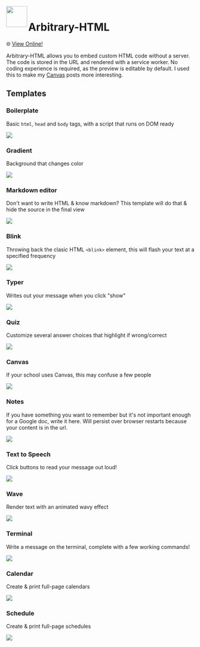 <img align="left" src="chaos.png" style="width: 4em">

# Arbitrary-HTML

🌐 [View Online!](https://funblaster22.github.io/arbitrary-html/#edit=)

Arbitrary-HTML allows you to embed custom HTML code without a server. The code is stored in the URL and rendered with a service worker.
No coding experience is required, as the preview is editable by default. I used this to make my [Canvas](https://www.instructure.com/canvas) posts more interesting.

## Templates
### Boilerplate
Basic `html`, `head` and `body` tags, with a script that runs on DOM ready

[![](.github/demos/boilerplate.png)](https://funblaster22.github.io/arbitrary-html/presets.html?redir=0)

### Gradient
Background that changes color

[![](.github/demos/gradient.png)](https://funblaster22.github.io/arbitrary-html/presets.html?redir=1)

### Markdown editor
Don't want to write HTML & know markdown? This template will do that & hide the source in the final view

[![](.github/demos/markdown.png)](https://funblaster22.github.io/arbitrary-html/presets.html?redir=2)

### Blink
Throwing back the clasic HTML `<blink>` element, this will flash your text at a specified frequency

[![](.github/demos/blink.png)](https://funblaster22.github.io/arbitrary-html/presets.html?redir=3)

### Typer
Writes out your message when you click "show"

[![](.github/demos/typer.png)](https://funblaster22.github.io/arbitrary-html/presets.html?redir=4)

### Quiz
Customize several answer choices that highlight if wrong/correct

[![](.github/demos/quiz.png)](https://funblaster22.github.io/arbitrary-html/presets.html?redir=5)

### Canvas
If your school uses Canvas, this may confuse a few people

[![](.github/demos/canvas.png)](https://funblaster22.github.io/arbitrary-html/presets.html?redir=6)

### Notes
If you have something you want to remember but it's not important enough for a Google doc, write it here. Will persist over browser restarts because your content is in the url.

[![](.github/demos/notes.png)](https://funblaster22.github.io/arbitrary-html/presets.html?redir=7)

### Text to Speech
Click buttons to read your message out loud!

[![](.github/demos/tts.png)](https://funblaster22.github.io/arbitrary-html/presets.html?redir=8)

### Wave
Render text with an animated wavy effect

[![](.github/demos/wave.png)](https://funblaster22.github.io/arbitrary-html/presets.html?redir=9)

### Terminal
Write a message on the terminal, complete with a few working commands!

[![](.github/demos/terminal.png)](https://funblaster22.github.io/arbitrary-html/presets.html?redir=10)

### Calendar
Create & print full-page calendars

[![](.github/demos/calendar.png)](https://funblaster22.github.io/arbitrary-html/presets.html?redir=11)

### Schedule
Create & print full-page schedules

[![](.github/demos/schedule.png)](https://funblaster22.github.io/arbitrary-html/presets.html?redir=12)
